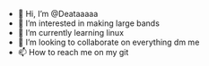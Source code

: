 - 👋 Hi, I’m @Deataaaaa
- 👀 I’m interested in making large bands
- 🌱 I’m currently learning linux
- 💞️ I’m looking to collaborate on everything dm me
- 📫 How to reach me on my git 

<!---
Deataaaaa/Deataaaaa is a ✨ special ✨ repository because its `README.md` (this file) appears on your GitHub profile.
You can click the Preview link to take a look at your changes.
--->
